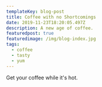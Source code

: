 ```yaml
---
templateKey: blog-post
title: Coffee with no Shortcomings
date: 2019-11-23T18:20:05.497Z
description: A new age of coffee.
featuredpost: true
featuredimage: /img/blog-index.jpg
tags:
  - coffee
  - tasty
  - yum
---
```

Get your coffee while it's hot.
